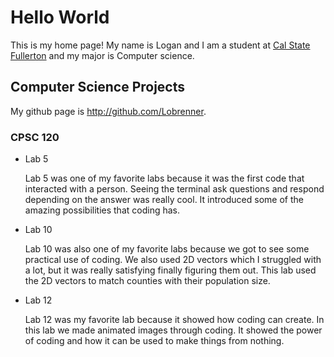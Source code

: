 # Hello World

This is my home page! My name is Logan and I am a student at [Cal State Fullerton](http://www.edu/) and my major is Computer science.

## Computer Science Projects

My github page is http://github.com/Lobrenner.

### CPSC 120

* Lab 5

    Lab 5 was one of my favorite labs because it was the first code that interacted with a person. Seeing the terminal ask questions and respond depending on the answer was really cool. It introduced some of the amazing possibilities that coding has.

* Lab 10

    Lab 10 was also one of my favorite labs because we got to see some practical use of coding. We also used 2D vectors which I struggled with a lot, but it was really satisfying finally figuring them out. This lab used the 2D vectors to match counties with their population size.

* Lab 12

    Lab 12 was my favorite lab because it showed how coding can create. In this lab we made animated images through coding. It showed the power of coding and how it can be used to make things from nothing.
